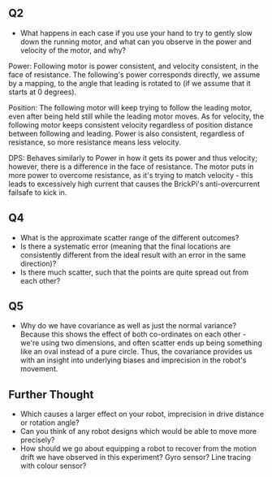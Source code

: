 ## Q2
* What happens in each case if you use your hand to try to gently slow down the running motor, and what can you observe in the power and velocity of the motor, and why?  

Power: Following motor is power consistent, and velocity consistent, in the face of resistance. The following's power corresponds directly, we assume by a mapping, to the angle that leading is rotated to (if we assume that it starts at 0 degrees).

Position: The following motor will keep trying to follow the leading motor, even after being held still while the leading motor moves. As for velocity, the following motor keeps consistent velocity regardless of position distance between following and leading. Power is also consistent, regardless of resistance, so more resistance means less velocity.  

DPS: Behaves similarly to Power in how it gets its power and thus velocity; however, there is a difference in the face of resistance. The motor puts in more power to overcome resistance, as it's trying to match velocity - this leads to excessively high current that causes the BrickPi's anti-overcurrent failsafe to kick in.

## Q4
* What is the approximate scatter range of the different outcomes? 
* Is there a systematic error (meaning that the final locations are consistently different from the ideal result with an error in the same direction)? 
* Is there much scatter, such that the points are quite spread out from each other?

## Q5
* Why do we have covariance as well as just the normal variance?
Because this shows the effect of both co-ordinates on each other - we're using two dimensions, and often scatter ends up being something like an oval instead of a pure circle. Thus, the covariance provides us with an insight into underlying biases and imprecision in the robot's movement.

## Further Thought
* Which causes a larger effect on your robot, imprecision in drive distance or rotation angle?
* Can you think of any robot designs which would be able to move more precisely?
* How should we go about equipping a robot to recover from the motion drift we have observed in this experiment?
Gyro sensor? Line tracing with colour sensor?
